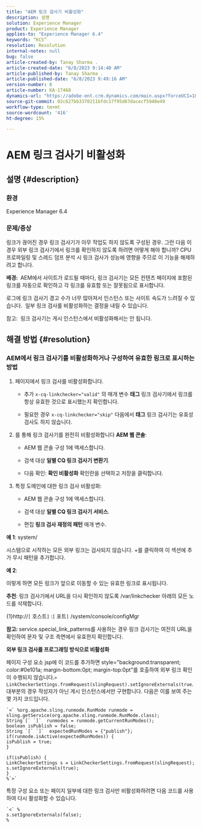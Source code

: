 ```yaml
---
title: "AEM 링크 검사기 비활성화"
description: 설명
solution: Experience Manager
product: Experience Manager
applies-to: "Experience Manager 6.4"
keywords: “KCS”
resolution: Resolution
internal-notes: null
bug: false
article-created-by: Tanay Sharma .
article-created-date: "6/8/2023 9:14:40 AM"
article-published-by: Tanay Sharma .
article-published-date: "6/8/2023 9:49:16 AM"
version-number: 8
article-number: KA-17468
dynamics-url: "https://adobe-ent.crm.dynamics.com/main.aspx?forceUCI=1&pagetype=entityrecord&etn=knowledgearticle&id=f6afb8e1-dc05-ee11-8f6e-6045bd006b3d"
source-git-commit: 02c627bb3370211bfdc17f95d67dacecf5948e49
workflow-type: tm+mt
source-wordcount: '416'
ht-degree: 15%

---
```


# AEM 링크 검사기 비활성화

## 설명 {#description}


### <b>환경</b>

Experience Manager 6.4



### <b>문제/증상</b>

링크가 끊어진 경우 링크 검사기가 아무 작업도 하지 않도록 구성된 경우. 그런 다음 이 경우 외부 링크 검사기에서 링크를 확인하지 않도록 하려면 어떻게 해야 합니까? CPU 프로파일링 및 스레드 덤프 분석 시 링크 검사가 성능에 영향을 주므로 이 기능을 해제하려고 합니다.

<b>배경: </b> AEM에서 사이트가 로드될 때마다, 링크 검사기는 모든 컨텐츠 페이지에 포함된 링크를 자동으로 확인하고 각 링크를 유효함 또는 잘못됨으로 표시합니다.

로그에 링크 검사기 경고 수가 너무 많아져서 인스턴스 또는 사이트 속도가 느려질 수 있습니다.  일부 링크 검사를 비활성화하는 결정을 내릴 수 있습니다.

참고:  링크 검사기는 게시 인스턴스에서 비활성화해서는 안 됩니다.


## 해결 방법 {#resolution}


### AEM에서 링크 검사기를 비활성화하거나 구성하여 유효한 링크로 표시하는 방법

1. 페이지에서 링크 검사를 비활성화합니다.

   - 추가 `x-cq-linkchecker="valid"` 의 매개 변수 <b>태그</b> 링크 검사기에서 링크를 항상 유효한 것으로 표시했는지 확인합니다.


   - 필요한 경우 `x-cq-linkchecker="skip"` 다음에서 <b>태그</b> 링크 검사기는 유효성 검사도 하지 않습니다.
2. 를 통해 링크 검사기를 완전히 비활성화합니다 <b>AEM 웹 콘솔</b>:
   - AEM 웹 콘솔 구성 1에 액세스합니다.


   - 검색 대상 <b>일별 CQ 링크 검사기 변환기</b>.


   - 다음 확인: <b>확인 비활성화</b> 확인란을 선택하고 저장을 클릭합니다.
3. 특정 도메인에 대한 링크 검사 비활성화:
   - AEM 웹 콘솔 구성 1에 액세스합니다.


   - 검색 대상 <b>일별 CQ 링크 검사기 서비스</b>.


   - 편집 <b>링크 검사 재정의 패턴</b> 매개 변수.


<b>예 1</b>: system/

시스템으로 시작하는 모든 외부 링크는 검사되지 않습니다. +를 클릭하여 이 섹션에 추가 무시 패턴을 추가합니다.

<b>예 2</b>:

이렇게 하면 모든 링크가 앞으로 이동할 수 있는 유효한 링크로 표시됩니다.

<b>추천</b>: 링크 검사기에서 URL을 다시 확인하지 않도록 /var/linkchecker 아래의 모든 노드를 삭제합니다.

{1}http://`[` 호스트`]` :`[` 포트`]` /system/console/configMgr

<b>참고: </b>service.special_link_patterns를 사용하는 경우 링크 검사기는 여전히 URL을 확인하여 문자 및 구조 측면에서 유효한지 확인합니다.

<b>외부 링크 검사를 프로그래밍 방식으로 비활성화</b>

페이지 구성 요소 jsp에 이 코드를 추가하면 style=&quot;background:transparent; color:#0e101a; margin-bottom:0pt; margin-top:0pt&quot;를 호출하여 외부 링크 확인이 수행되지 않습니다.`>` `LinkCheckerSettings.fromRequest(slingRequest).setIgnoreExternals(true`. 대부분의 경우 작성자가 아닌 게시 인스턴스에서만 구현합니다. 다음은 이를 보여 주는 몇 가지 코드입니다.




```
`<` %org.apache.sling.runmode.RunMode runmode = sling.getService(org.apache.sling.runmode.RunMode.class);
String`[` `]`  runmodes = runmode.getCurrentRunModes();
boolean isPublish = false;
String `[` `]`  expectedRunModes = {"publish"};
if(runmode.isActive(expectedRunModes)) {
isPublish = true;
}

if(isPublish) {
LinkCheckerSettings s = LinkCheckerSettings.fromRequest(slingRequest);
s.setIgnoreExternals(true);
}
%`>`
```




특정 구성 요소 또는 페이지 일부에 대한 링크 검사만 비활성화하려면 다음 코드를 사용하여 다시 활성화할 수 있습니다.


```
`<` %
s.setIgnoreExternals(false);
%
```

